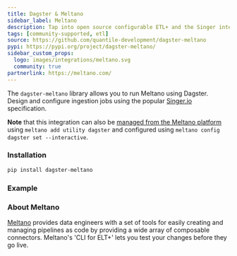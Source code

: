 ```yaml
---
title: Dagster & Meltano
sidebar_label: Meltano
description: Tap into open source configurable ETL+ and the Singer integration library.
tags: [community-supported, etl]
source: https://github.com/quantile-development/dagster-meltano
pypi: https://pypi.org/project/dagster-meltano/
sidebar_custom_props:
  logo: images/integrations/meltano.svg
  community: true
partnerlink: https://meltano.com/
---
```


The `dagster-meltano` library allows you to run Meltano using Dagster. Design and configure ingestion jobs using the popular [Singer.io](https://singer.io) specification.

**Note** that this integration can also be [managed from the Meltano platform](https://hub.meltano.com/utilities/dagster/) using `meltano add utility dagster` and configured using `meltano config dagster set --interactive`.

### Installation

```bash
pip install dagster-meltano
```

### Example

<CodeExample path="docs_snippets/docs_snippets/integrations/meltano.py" language="python" />

### About Meltano

[Meltano](https://meltano.com/) provides data engineers with a set of tools for easily creating and managing pipelines as code by providing a wide array of composable connectors. Meltano's 'CLI for ELT+' lets you test your changes before they go live.
